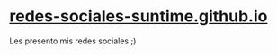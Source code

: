 # [redes-sociales-suntime.github.io](https://suntime2006.github.io/redes-sociales-suntime.github.io/)
Les presento mis redes sociales ;)
